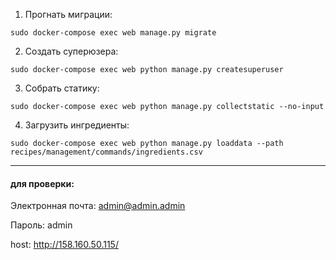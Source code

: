 1. Прогнать миграции:
```
sudo docker-compose exec web manage.py migrate
```
2. Создать суперюзера:
```
sudo docker-compose exec web python manage.py createsuperuser
```
3. Собрать статику:
```
sudo docker-compose exec web python manage.py collectstatic --no-input
```
4. Загрузить ингредиенты:
```
sudo docker-compose exec web python manage.py loaddata --path recipes/management/commands/ingredients.csv
```
----------------------
#### для проверки:
Электронная почта: admin@admin.admin

Пароль: admin

host: http://158.160.50.115/